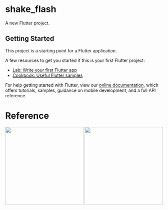 # shake_flash

A new Flutter project.

## Getting Started

This project is a starting point for a Flutter application.

A few resources to get you started if this is your first Flutter project:

- [Lab: Write your first Flutter app](https://flutter.dev/docs/get-started/codelab)
- [Cookbook: Useful Flutter samples](https://flutter.dev/docs/cookbook)

For help getting started with Flutter, view our
[online documentation](https://flutter.dev/docs), which offers tutorials,
samples, guidance on mobile development, and a full API reference.

# Reference 

<img src="https://res.cloudinary.com/dqf7aonc2/image/upload/v1609687742/Screenshot_1609687299_pnyfy2.png" width="250px"></img>
<img src="https://res.cloudinary.com/dqf7aonc2/image/upload/v1609687869/Screenshot_1609687304_bqd62z.png" width="250px"></img>



